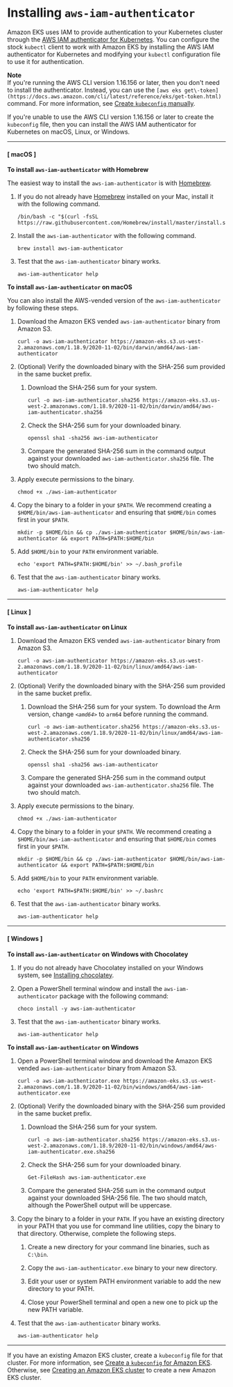 # Installing `aws-iam-authenticator`<a name="install-aws-iam-authenticator"></a>

Amazon EKS uses IAM to provide authentication to your Kubernetes cluster through the [AWS IAM authenticator for Kubernetes](https://github.com/kubernetes-sigs/aws-iam-authenticator)\. You can configure the stock  `kubectl`  client to work with Amazon EKS by installing the AWS IAM authenticator for Kubernetes and modifying your  `kubectl`  configuration file to use it for authentication\.

**Note**  
If you're running the AWS CLI version 1\.16\.156 or later, then you don't need to install the authenticator\. Instead, you can use the `[aws eks get\-token](https://docs.aws.amazon.com/cli/latest/reference/eks/get-token.html)` command\. For more information, see [Create `kubeconfig` manually](create-kubeconfig.md#create-kubeconfig-manually)\.

If you're unable to use the AWS CLI version 1\.16\.156 or later to create the `kubeconfig` file, then you can install the AWS IAM authenticator for Kubernetes on macOS, Linux, or Windows\.

------
#### [ macOS ]

**To install `aws-iam-authenticator` with Homebrew**

The easiest way to install the `aws-iam-authenticator` is with [Homebrew](https://brew.sh/)\.

1. If you do not already have [Homebrew](https://brew.sh/) installed on your Mac, install it with the following command\.

   ```
   /bin/bash -c "$(curl -fsSL https://raw.githubusercontent.com/Homebrew/install/master/install.sh)"
   ```

1. Install the `aws-iam-authenticator` with the following command\.

   ```
   brew install aws-iam-authenticator
   ```

1. Test that the `aws-iam-authenticator` binary works\.

   ```
   aws-iam-authenticator help
   ```

**To install `aws-iam-authenticator` on macOS**

You can also install the AWS\-vended version of the `aws-iam-authenticator` by following these steps\.

1. Download the Amazon EKS vended `aws-iam-authenticator` binary from Amazon S3\.

   ```
   curl -o aws-iam-authenticator https://amazon-eks.s3.us-west-2.amazonaws.com/1.18.9/2020-11-02/bin/darwin/amd64/aws-iam-authenticator
   ```

1. \(Optional\) Verify the downloaded binary with the SHA\-256 sum provided in the same bucket prefix\. 

   1. Download the SHA\-256 sum for your system\.

      ```
      curl -o aws-iam-authenticator.sha256 https://amazon-eks.s3.us-west-2.amazonaws.com/1.18.9/2020-11-02/bin/darwin/amd64/aws-iam-authenticator.sha256
      ```

   1. Check the SHA\-256 sum for your downloaded binary\.

      ```
      openssl sha1 -sha256 aws-iam-authenticator
      ```

   1. Compare the generated SHA\-256 sum in the command output against your downloaded `aws-iam-authenticator.sha256` file\. The two should match\.

1. Apply execute permissions to the binary\.

   ```
   chmod +x ./aws-iam-authenticator
   ```

1. Copy the binary to a folder in your `$PATH`\. We recommend creating a `$HOME/bin/aws-iam-authenticator` and ensuring that `$HOME/bin` comes first in your `$PATH`\.

   ```
   mkdir -p $HOME/bin && cp ./aws-iam-authenticator $HOME/bin/aws-iam-authenticator && export PATH=$PATH:$HOME/bin
   ```

1. Add `$HOME/bin` to your `PATH` environment variable\.

   ```
   echo 'export PATH=$PATH:$HOME/bin' >> ~/.bash_profile
   ```

1. Test that the `aws-iam-authenticator` binary works\.

   ```
   aws-iam-authenticator help
   ```

------
#### [ Linux ]

**To install `aws-iam-authenticator` on Linux**

1. Download the Amazon EKS vended `aws-iam-authenticator` binary from Amazon S3\.

   ```
   curl -o aws-iam-authenticator https://amazon-eks.s3.us-west-2.amazonaws.com/1.18.9/2020-11-02/bin/linux/amd64/aws-iam-authenticator
   ```

1. \(Optional\) Verify the downloaded binary with the SHA\-256 sum provided in the same bucket prefix\. 

   1. Download the SHA\-256 sum for your system\. To download the Arm version, change *`<amd64>`* to `arm64` before running the command\.

      ```
      curl -o aws-iam-authenticator.sha256 https://amazon-eks.s3.us-west-2.amazonaws.com/1.18.9/2020-11-02/bin/linux/amd64/aws-iam-authenticator.sha256
      ```

   1. Check the SHA\-256 sum for your downloaded binary\.

      ```
      openssl sha1 -sha256 aws-iam-authenticator
      ```

   1. Compare the generated SHA\-256 sum in the command output against your downloaded `aws-iam-authenticator.sha256` file\. The two should match\.

1. Apply execute permissions to the binary\.

   ```
   chmod +x ./aws-iam-authenticator
   ```

1. Copy the binary to a folder in your `$PATH`\. We recommend creating a `$HOME/bin/aws-iam-authenticator` and ensuring that `$HOME/bin` comes first in your `$PATH`\.

   ```
   mkdir -p $HOME/bin && cp ./aws-iam-authenticator $HOME/bin/aws-iam-authenticator && export PATH=$PATH:$HOME/bin
   ```

1. Add `$HOME/bin` to your `PATH` environment variable\.

   ```
   echo 'export PATH=$PATH:$HOME/bin' >> ~/.bashrc
   ```

1. Test that the `aws-iam-authenticator` binary works\.

   ```
   aws-iam-authenticator help
   ```

------
#### [ Windows ]

**To install `aws-iam-authenticator` on Windows with Chocolatey**

1. If you do not already have Chocolatey installed on your Windows system, see [Installing chocolatey](https://chocolatey.org/install)\.

1. Open a PowerShell terminal window and install the `aws-iam-authenticator` package with the following command:

   ```
   choco install -y aws-iam-authenticator
   ```

1. Test that the `aws-iam-authenticator` binary works\.

   ```
   aws-iam-authenticator help
   ```

**To install `aws-iam-authenticator` on Windows**

1. Open a PowerShell terminal window and download the Amazon EKS vended `aws-iam-authenticator` binary from Amazon S3\.

   ```
   curl -o aws-iam-authenticator.exe https://amazon-eks.s3.us-west-2.amazonaws.com/1.18.9/2020-11-02/bin/windows/amd64/aws-iam-authenticator.exe
   ```

1. \(Optional\) Verify the downloaded binary with the SHA\-256 sum provided in the same bucket prefix\. 

   1. Download the SHA\-256 sum for your system\.

      ```
      curl -o aws-iam-authenticator.sha256 https://amazon-eks.s3.us-west-2.amazonaws.com/1.18.9/2020-11-02/bin/windows/amd64/aws-iam-authenticator.exe.sha256
      ```

   1. Check the SHA\-256 sum for your downloaded binary\.

      ```
      Get-FileHash aws-iam-authenticator.exe
      ```

   1. Compare the generated SHA\-256 sum in the command output against your downloaded SHA\-256 file\. The two should match, although the PowerShell output will be uppercase\.

1. Copy the binary to a folder in your `PATH`\. If you have an existing directory in your PATH that you use for command line utilities, copy the binary to that directory\. Otherwise, complete the following steps\.

   1. Create a new directory for your command line binaries, such as `C:\bin`\.

   1. Copy the `aws-iam-authenticator.exe` binary to your new directory\.

   1. Edit your user or system PATH environment variable to add the new directory to your PATH\.

   1. Close your PowerShell terminal and open a new one to pick up the new PATH variable\.

1. Test that the `aws-iam-authenticator` binary works\.

   ```
   aws-iam-authenticator help
   ```

------

If you have an existing Amazon EKS cluster, create a `kubeconfig` file for that cluster\. For more information, see [Create a `kubeconfig` for Amazon EKS](create-kubeconfig.md)\. Otherwise, see [Creating an Amazon EKS cluster](create-cluster.md) to create a new Amazon EKS cluster\.